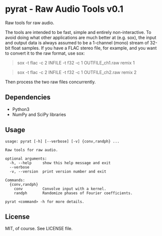 pyrat - Raw Audio Tools v0.1
===================================

Raw tools for raw audio.

The tools are intended to be fast, simple and entirely non-interactive.  To
avoid doing what other applications are much better at (e.g. sox), the input
and output data is always assumed to be a 1-channel (mono) stream of 32-bit
float samples.  If you have a FLAC stereo file, for example, and you want to
convert it to the raw format, use sox:

> sox -t flac -c 2 INFILE -t f32 -c 1 OUTFILE_ch1.raw remix 1

> sox -t flac -c 2 INFILE -t f32 -c 1 OUTFILE_ch2.raw remix 2

Then process the two raw files concurrently.


Dependencies
------------

- Python3
- NumPy and SciPy libraries


Usage
-----
```
usage: pyrat [-h] [--verbose] [-v] {conv,randph} ...

Raw tools for raw audio.

optional arguments:
  -h, --help     show this help message and exit
  --verbose
  -v, --version  print version number and exit

Commands:
  {conv,randph}
    conv         Convolve input with a kernel.
    randph       Randomize phases of Fourier coefficients.

pyrat <command> -h for more details.
```


License
-------

MIT, of course. See LICENSE file.
